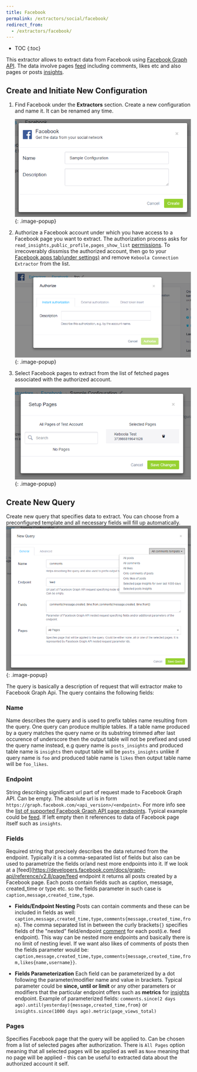 ```yaml
---
title: Facebook
permalink: /extractors/social/facebook/
redirect_from:
  - /extractors/facebook/
---
```


* TOC
{:toc}

This extractor allows to extract data from Facebook using [Facebook Graph API](https://developers.facebook.com/docs/graph-api). The data involve pages [feed](https://developers.facebook.com/docs/graph-api/reference/v2.8/page/feed) including comments, likes etc and also pages or posts [insights](https://developers.facebook.com/docs/graph-api/reference/v2.8/insights).

## Create and Initiate New Configuration

 1. Find Facebook under the **Extractors** section. Create a new configuration and name it. It can be renamed any time.

    ![Screenshot - Create configuration](/extractors/facebook/createconfig.png){: .image-popup}

 2. Authorize a Facebook account under which you have access to a Facebook page you want to extract. The authorization process asks for `read_insights,public_profile,pages_show_list` [permissions](https://developers.facebook.com/docs/facebook-login/permissions). To irrecoverably dissmiss the authorized account, then go to your [Facebook apps tab(under settings)](https://www.facebook.com/settings?tab=applications) and remove `Keboola Connection Extractor` from the list.

    ![Screenshot - Authorize configuration](/extractors/facebook/authorizefb.png){: .image-popup}

 3. Select Facebook pages to extract from the list of fetched pages associated with the authorized account.

    ![Screenshot - Select Facebook Pages](/extractors/facebook/selectpages.png){: .image-popup}

## Create New Query

Create new query that specifies data to extract. You can choose from a preconfigured template and all necessary fields will fill up automatically.
![Screenshot - New Query](/extractors/facebook/newquery.png){: .image-popup}

The query is basically a description of request that will extractor make to Facebook Graph Api. The query contains the following fields:

### Name

Name describes the query and is used to prefix tables name resulting from the query. One query can produce multiple tables. If a table name produced by a query matches the query name or its substring trimmed after last occurence of underscore then the output table will not be prefixed and used the query name instead, e.g query name is `posts_insights` and produced table name is `insights` then output table will be `posts_insights` unlike if query name is `foo` and produced table name is `likes` then output table name will be `foo_likes`.

### Endpoint

String describing significant url part of request made to Facebook Graph API. Can be empty. The absolute url is in form `https://graph.facebook.com/<api_version>/<endpoint>`. For more info see the [list of supported Facebook Graph API page endpoints](https://developers.facebook.com/docs/graph-api/reference/page/). Typical example could be [feed](https://developers.facebook.com/docs/graph-api/reference/v2.8/page/feed). If left empty then it references to data of Facebook page itself such as `insights`.

### Fields
Required string that precisely describes the data returned from the endpoint. Typically it is a comma-separated list of fields but also can be used to parametrize the fields or/and nest more endpoints into it. If we look at a [feed](https://developers.facebook.com/docs/graph-api/reference/v2.8/page/feed endpoint it returns all posts created by a Facebook page. Each posts contain fields such as caption, message, created_time or type etc. so the fields parameter in such case is `caption,message,created_time,type`.

- **Fields/Endpoint Nesting**
    Posts can contain comments and these can be included in fields as well: `caption,message,created_time,type,comments{message,created_time,from}`. The comma separated list in between the curly brackets`{}` specifies fields of the "nested" field/endpoint [comment](https://developers.facebook.com/docs/graph-api/reference/v2.8/comment/) for each post(i.e. feed endpoint). This way can be nested more endpoints and basically there is no limit of nesting level. If we want also likes of comments of posts then the fields parameter would be: `caption,message,created_time,type,comments{message,created_time,from,likes{name,username}}`.

- **Fields Parameterization**
    Each field can be parameterized by a dot following the parameter/modifier name and value in brackets. Typical parameter could be **since, until or limit** or any other parameters or modifiers that the particular endpoint offers such as **metrics** for [insights](https://developers.facebook.com/docs/graph-api/reference/v2.8/insights) endpoint. Example of parameterized fields: `comments.since(2 days ago).until(yesterday){message,created_time,from}` or `insights.since(1000 days ago).metric(page_views_total)`

### Pages
 Specifies Facebook page that the query will be applied to. Can be chosen from a list of selected pages after authorization. There is `All Pages` option meaning that all selected pages will be applied as well as `None` meaning that no page will be applied - this can be useful to extracted data about the authorized account it self.
